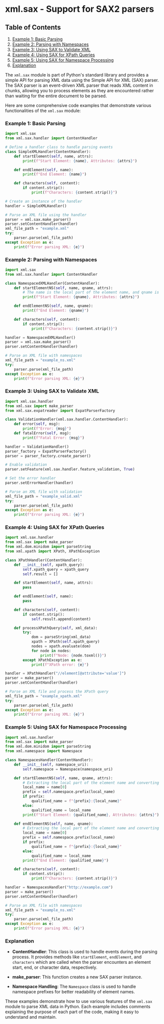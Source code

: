 # xml.sax - Support for SAX2 parsers
## Table of Contents

1. [Example 1: Basic Parsing](#example-1-basic-parsing)
2. [Example 2: Parsing with Namespaces](#example-2-parsing-with-namespaces)
3. [Example 3: Using SAX to Validate XML](#example-3-using-sax-to-validate-xml)
4. [Example 4: Using SAX for XPath Queries](#example-4-using-sax-for-xpath-queries)
5. [Example 5: Using SAX for Namespace Processing](#example-5-using-sax-for-namespace-processing)
6. [Explanation](#explanation)



The `xml.sax` module is part of Python's standard library and provides a simple API for parsing XML data using the Simple API for XML (SAX) parser. The SAX parser is an event-driven XML parser that reads XML content in chunks, allowing you to process elements as they are encountered rather than waiting for the entire document to be parsed.

Here are some comprehensive code examples that demonstrate various functionalities of the `xml.sax` module:

### Example 1: Basic Parsing

```python
import xml.sax
from xml.sax.handler import ContentHandler

# Define a handler class to handle parsing events
class SimpleXMLHandler(ContentHandler):
    def startElement(self, name, attrs):
        print(f"Start Element: {name}, Attributes: {attrs}")

    def endElement(self, name):
        print(f"End Element: {name}")

    def characters(self, content):
        if content.strip():
            print(f"Characters: {content.strip()}")

# Create an instance of the handler
handler = SimpleXMLHandler()

# Parse an XML file using the handler
parser = xml.sax.make_parser()
parser.setContentHandler(handler)
xml_file_path = "example.xml"
try:
    parser.parse(xml_file_path)
except Exception as e:
    print(f"Error parsing XML: {e}")
```

### Example 2: Parsing with Namespaces

```python
import xml.sax
from xml.sax.handler import ContentHandler

class NamespacedXMLHandler(ContentHandler):
    def startElementNS(self, name, qname, attrs):
        # The name is the local part of the element name, and qname is the qualified (namespace) name
        print(f"Start Element: {qname}, Attributes: {attrs}")

    def endElementNS(self, name, qname):
        print(f"End Element: {qname}")

    def characters(self, content):
        if content.strip():
            print(f"Characters: {content.strip()}")

handler = NamespacedXMLHandler()
parser = xml.sax.make_parser()
parser.setContentHandler(handler)

# Parse an XML file with namespaces
xml_file_path = "example_ns.xml"
try:
    parser.parse(xml_file_path)
except Exception as e:
    print(f"Error parsing XML: {e}")
```

### Example 3: Using SAX to Validate XML

```python
import xml.sax.handler
from xml.sax import make_parser
from xml.sax.expatreader import ExpatParserFactory

class ValidationHandler(xml.sax.handler.ContentHandler):
    def error(self, msg):
        print(f"Error: {msg}")
    def fatalError(self, msg):
        print(f"Fatal Error: {msg}")

handler = ValidationHandler()
parser_factory = ExpatParserFactory()
parser = parser_factory.create_parser()

# Enable validation
parser.setFeature(xml.sax.handler.feature_validation, True)

# Set the error handler
parser.setErrorHandler(handler)

# Parse an XML file with validation
xml_file_path = "example_valid.xml"
try:
    parser.parse(xml_file_path)
except Exception as e:
    print(f"Error parsing XML: {e}")
```

### Example 4: Using SAX for XPath Queries

```python
import xml.sax.handler
from xml.sax import make_parser
from xml.dom.minidom import parseString
from xml.xpath import XPath, XPathException

class XPathHandler(ContentHandler):
    def __init__(self, xpath_query):
        self.xpath_query = xpath_query
        self.result = []

    def startElement(self, name, attrs):
        pass

    def endElement(self, name):
        pass

    def characters(self, content):
        if content.strip():
            self.result.append(content)

    def processXPathQuery(self, xml_data):
        try:
            dom = parseString(xml_data)
            xpath = XPath(self.xpath_query)
            nodes = xpath.evaluate(dom)
            for node in nodes:
                print(f"Node: {node.toxml()}")
        except XPathException as e:
            print(f"XPath error: {e}")

handler = XPathHandler("//element[@attribute='value']")
parser = make_parser()
parser.setContentHandler(handler)

# Parse an XML file and process the XPath query
xml_file_path = "example_xpath.xml"
try:
    parser.parse(xml_file_path)
except Exception as e:
    print(f"Error parsing XML: {e}")
```

### Example 5: Using SAX for Namespace Processing

```python
import xml.sax.handler
from xml.sax import make_parser
from xml.dom.minidom import parseString
from xml.namespace import Namespace

class NamespacesHandler(ContentHandler):
    def __init__(self, namespace_uri):
        self.namespace = Namespace(namespace_uri)

    def startElementNS(self, name, qname, attrs):
        # Extracting the local part of the element name and converting it to a full QName
        local_name = name[0]
        prefix = self.namespace.prefix(local_name)
        if prefix:
            qualified_name = f"{prefix}:{local_name}"
        else:
            qualified_name = local_name
        print(f"Start Element: {qualified_name}, Attributes: {attrs}")

    def endElementNS(self, name, qname):
        # Extracting the local part of the element name and converting it to a full QName
        local_name = name[0]
        prefix = self.namespace.prefix(local_name)
        if prefix:
            qualified_name = f"{prefix}:{local_name}"
        else:
            qualified_name = local_name
        print(f"End Element: {qualified_name}")

    def characters(self, content):
        if content.strip():
            print(f"Characters: {content.strip()}")

handler = NamespacesHandler("http://example.com")
parser = make_parser()
parser.setContentHandler(handler)

# Parse an XML file with namespaces
xml_file_path = "example_ns.xml"
try:
    parser.parse(xml_file_path)
except Exception as e:
    print(f"Error parsing XML: {e}")
```

### Explanation

- **ContentHandler**: This class is used to handle events during the parsing process. It provides methods like `startElement`, `endElement`, and `characters` which are called when the parser encounters an element start, end, or character data, respectively.
  
- **make_parser**: This function creates a new SAX parser instance.

- **Namespace Handling**: The `Namespace` class is used to handle namespace prefixes for better readability of element names.

These examples demonstrate how to use various features of the `xml.sax` module to parse XML data in Python. Each example includes comments explaining the purpose of each part of the code, making it easy to understand and maintain.
